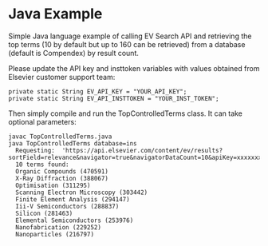 # Java Example
Simple Java language example of calling EV Search API and retrieving the top terms (10 by default but up to 160 can be retrieved) from a database (default is Compendex) by result count.

Please update the API key and insttoken variables with values obtained from Elsevier customer support team:

```
private static String EV_API_KEY = "YOUR_API_KEY";
private static String EV_API_INSTTOKEN = "YOUR_INST_TOKEN";
```

Then simply compile and run the TopControlledTerms class.  It can take optional parameters:

```
javac TopControlledTerms.java
java TopControlledTerms database=ins
  Requesting:  'https://api.elsevier.com/content/ev/results?sortField=relevance&navigator=true&navigatorDataCount=10&apiKey=xxxxxxxxxxxxxxxx&insttoken=yyyyyyyyyyyyyyyy&query=ins%20WN%20db
  10 terms found:
  Organic Compounds (470591)
  X-Ray Diffraction (388067)
  Optimisation (311295)
  Scanning Electron Microscopy (303442)
  Finite Element Analysis (294147)
  Iii-V Semiconductors (288837)
  Silicon (281463)
  Elemental Semiconductors (253976)
  Nanofabrication (229252)
  Nanoparticles (216797)
```
